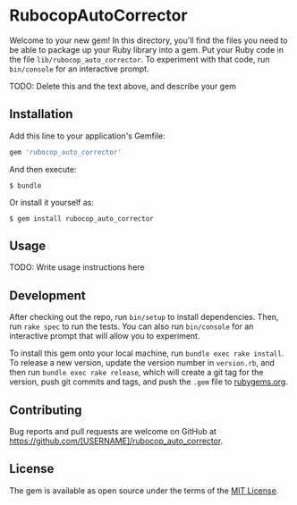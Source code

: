 # RubocopAutoCorrector

Welcome to your new gem! In this directory, you'll find the files you need to be able to package up your Ruby library into a gem. Put your Ruby code in the file `lib/rubocop_auto_corrector`. To experiment with that code, run `bin/console` for an interactive prompt.

TODO: Delete this and the text above, and describe your gem

## Installation

Add this line to your application's Gemfile:

```ruby
gem 'rubocop_auto_corrector'
```

And then execute:

    $ bundle

Or install it yourself as:

    $ gem install rubocop_auto_corrector

## Usage

TODO: Write usage instructions here

## Development

After checking out the repo, run `bin/setup` to install dependencies. Then, run `rake spec` to run the tests. You can also run `bin/console` for an interactive prompt that will allow you to experiment.

To install this gem onto your local machine, run `bundle exec rake install`. To release a new version, update the version number in `version.rb`, and then run `bundle exec rake release`, which will create a git tag for the version, push git commits and tags, and push the `.gem` file to [rubygems.org](https://rubygems.org).

## Contributing

Bug reports and pull requests are welcome on GitHub at https://github.com/[USERNAME]/rubocop_auto_corrector.

## License

The gem is available as open source under the terms of the [MIT License](https://opensource.org/licenses/MIT).
